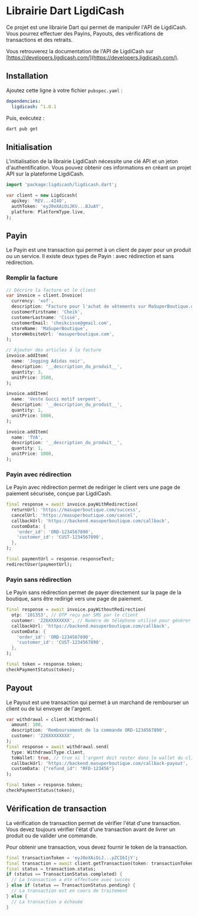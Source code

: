 # Librairie Dart LigdiCash

Ce projet est une librairie Dart qui permet de manipuler l'API de LigdiCash.
Vous pourrez effectuer des Payins, Payouts, des vérifications de transactions et des retraits.

Vous retrouverez la documentation de l'API de LigdiCash sur [https://developers.ligdicash.com/](https://developers.ligdicash.com/).

## Installation

Ajoutez cette ligne à votre fichier `pubspec.yaml` :

```yaml
dependencies:
  ligdicash: ^1.0.1
```

Puis, exécutez :

```bash
dart pub get
```


## Initialisation

L'initialisation de la librairie LigdiCash nécessite une clé API et un jeton d'authentification.
Vous pouvez obtenir ces informations en créant un projet API sur la plateforme LigdiCash.

```dart
import 'package:ligdicash/ligdicash.dart';

var client = new Ligdicash(
  apikey: 'REV...4I4O',
  authToken: 'eyJ0eXAiOiJKV...BJuAY',
  platform: PlatformType.live,
);
```

## Payin

Le Payin est une transaction qui permet à un client de payer pour un produit ou un service.
Il existe deux types de Payin : avec rédirection et sans rédirection.

### Remplir la facture

```dart
// Décrire la facture et le client
var invoice = client.Invoice(
  currency: 'xof',
  description: "Facture pour l'achat de vêtements sur MaSuperBoutique.com",
  customerFirstname: 'Cheik',
  customerLastname: 'Cissé',
  customerEmail: 'cheikcisse@gmail.com',
  storeName: 'MaSuperBoutique',
  storeWebsiteUrl: 'masuperboutique.com',
);

// Ajouter des articles à la facture
invoice.addItem(
  name: 'Jogging Adidas noir',
  description: '__description_du_produit__',
  quantity: 3,
  unitPrice: 3500,
);

invoice.addItem(
  name: 'Veste Gucci motif serpent',
  description: '__description_du_produit__',
  quantity: 1,
  unitPrice: 5000,
);

invoice.addItem(
  name: 'TVA',
  description: '__description_du_produit__',
  quantity: 1,
  unitPrice: 1000,
);
```

### Payin avec rédirection

Le Payin avec rédirection permet de rediriger le client vers une page de paiement sécurisée, conçue par LigdiCash.

```dart
final response = await invoice.payWithRedirection(
  returnUrl: 'https://masuperboutique.com/success',
  cancelUrl: 'https://masuperboutique.com/cancel',
  callbackUrl: 'https://backend.masuperboutique.com/callback',
  customData: {
    'order_id': 'ORD-1234567890',
    'customer_id': 'CUST-1234567890',
  },
);

final paymentUrl = response.responseText;
redirectUser(paymentUrl);
```

### Payin sans rédirection

Le Payin sans rédirection permet de payer directement sur la page de la boutique, sans être redirigé vers une page de paiement.

```dart
final response = await invoice.payWithoutRedirection(
  otp: '101353', // OTP reçu par SMS par le client
  customer: '226XXXXXXXX', // Numéro de téléphone utilisé pour générer l'OTP
  callbackUrl: 'https://backend.masuperboutique.com/callback',
  customData: {
    'order_id': 'ORD-1234567890',
    'customer_id': 'CUST-1234567890',
  },
);

final token = response.token;
checkPaymentStatus(token);
```

## Payout

Le Payout est une transaction qui permet à un marchand de rembourser un client ou de lui envoyer de l'argent.

```dart
var withdrawal = client.Withdrawal(
  amount: 100,
  description: 'Remboursement de la commande ORD-1234567890',
  customer: '226XXXXXXXX',
);
final response = await withdrawal.send(
  type: WithdrawalType.client,
  toWallet: true, // true si l'argent doit rester dans le wallet du client, false si l'argent doit être envoyé sur son compte mobile money
  callbackUrl: 'https://backend.masuperboutique.com/callback-payout',
  customData: {"refund_id": "RFD-123456"}
);

final token = response.token;
checkPaymentStatus(token);
```

## Vérification de transaction

La vérification de transaction permet de vérifier l'état d'une transaction.
Vous devez toujours vérifier l'état d'une transaction avant de livrer un produit ou de valider une commande.

Pour obtenir une transaction, vous devez fournir le token de la transaction.

```dart
final transactionToken = 'eyJ0eXAiOiJ...pZCI6IjY';
final transaction = await client.getTransaction(token: transactionToken, type: TransactionType.payin); // "payin" ou "payout"
final status = transaction.status;
if (status == TransactionStatus.completed) {
  // La transaction a été effectuée avec succès
} else if (status == TransactionStatus.pending) {
  // La transaction est en cours de traitement
} else {
  // La transaction a échouée
}
```